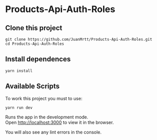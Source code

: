 # Products-Api-Auth-Roles

## Clone this project

```
git clone https://github.com/JuanMrtt/Products-Api-Auth-Roles.git
cd Products-Api-Auth-Roles
```

## Install dependences

```
yarn install
```


## Available Scripts

To work this project you must to use:

```
yarn run dev
```

Runs the app in the development mode.\
Open [http://localhost:3000](http://localhost:3000) to view it in the browser.

You will also see any lint errors in the console.

